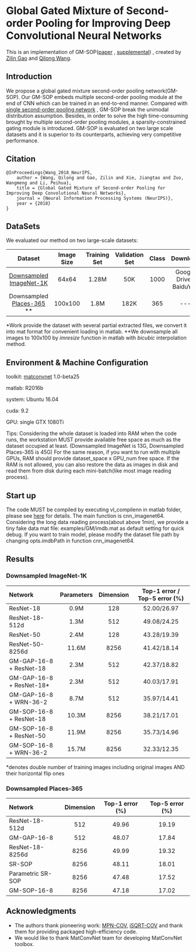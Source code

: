 # Global Gated Mixture of Second-order Pooling for Improving Deep Convolutional Neural Networks

This is an implementation of GM-SOP([paper](https://papers.nips.cc/paper/7403-global-gated-mixture-of-second-order-pooling-for-improving-deep-convolutional-neural-networks.pdf) , 
[supplemental](https://papers.nips.cc/paper/7403-global-gated-mixture-of-second-order-pooling-for-improving-deep-convolutional-neural-networks-supplemental.zip))
, created by [Zilin Gao](https://github.com/zilingao) and [Qilong Wang](https://csqlwang.github.io/homepage/).

## Introduction

We propose a global gated mixture second-order pooling network(GM-SOP). 
Our GM-SOP embeds multiple second-order pooling module at the end of CNN which can be trained in an end-to-end manner. 
Compared with [single second-order pooling network](https://github.com/jiangtaoxie/MPN-COV) , GM-SOP break the unimodal distribution assumption.
Besides, in order to solve the high time-consuming brought by multiple second-order pooling modules, a sparsity-constrained gating module is introduced.
GM-SOP is evaluated on two large scale datasets and it is superior to its counterparts, achieving very competitive performance.

## Citation

	@InProceedings{Wang_2018_NeurIPS,
		author = {Wang, Qilong and Gao, Zilin and Xie, Jiangtao and Zuo, Wangmeng and Li, Peihua},
		title = {Global Gated Mixture of Second-order Pooling for Improving Deep Convolutional Neural Networks},
		journal = {Neural Information Processing Systems (NeurIPS)},
		year = {2018}
	}
	
## DataSets

We evaluated our method on two large-scale datasets: 

  |Dataset                                                                   |Image Size|Training Set|Validation Set| Class |Download |
  |:------------------------------------------------------------------------:|:--------:|:----------:|:------------:|:-----:|:-------:|
  |[Downsampled ImageNet-1K](https://arxiv.org/pdf/1707.08819.pdf)           |   64x64  |    1.28M   |      50K     |  1000 | Google Drive \| BaiduYun      |
  | Downsampled [Places-365](http://places2.csail.mit.edu/PAMI_places.pdf) **|  100x100 |    1.8M    |     182K     |   365 |\-\-\-       | 
  
  *Work provide the dataset with several partial extracted files, we convert it into mat format for convenient loading in matlab.
  **We downsample all images to 100x100 by _imresize_ function in matlab with _bicubic_ interpolation method.
  
## Environment & Machine Configuration

toolkit: [matconvnet](http://www.vlfeat.org/matconvnet/) 1.0-beta25

matlab: R2016b

system: Ubuntu 16.04

cuda: 9.2

GPU: single GTX 1080Ti

Tips: Considering the whole dataset is loaded into RAM when the code runs, the workstation MUST provide available free space as much as the dataset occupied at least. (Downsampled ImageNet is 13G, Downsampled Places-365 is 45G)
For the same reason, if you want to run with multiple GPUs, RAM should provide dataset_space x GPU_num free space. 
If the RAM is not allowed, you can also restore the data as images in disk and read them from disk during each mini-batch(like most image reading process).

## Start up

The code MUST be compiled by executing vl_compilenn in matlab folder, please see [here](http://www.vlfeat.org/matconvnet/install/) for details. The main function is cnn_imagenet64. 
Considering the long data reading process(about above 1min), we provide a tiny fake data mat file: examples/GM/imdb.mat as default setting for quick debug. 
If you want to train model, please modify the dataset file path by changing opts.imdbPath in function cnn_imagenet64.


## Results

### Downsampled ImageNet-1K

|          Network         | Parameters |  Dimension | Top-1 error / Top-5 error (%)|
|:-------------------------|:----------:|:----------:|:----------------------------:|
| ResNet-18                |    0.9M    |    128     |        52.00/26.97           |
| ResNet-18-512d           |    1.3M    |    512     |        49.08/24.25           |
| ResNet-50                |    2.4M    |    128     |        43.28/19.39           |
| ResNet-50-8256d          |   11.6M    |    8256    |        41.42/18.14           |
| GM-GAP-16-8 + ResNet-18  |   2.3M     |    512     |        42.37/18.82           |
| GM-GAP-16-8 + ResNet-18* |   2.3M     |    512     |        40.03/17.91           |
| GM-GAP-16-8 + WRN-36-2   |   8.7M     |    512     |        35.97/14.41           | 
| GM-SOP-16-8 + ResNet-18  |  10.3M     |    8256    |        38.21/17.01           | 
| GM-SOP-16-8 + ResNet-50  |  11.9M     |    8256    |        35.73/14.96           | 
| GM-SOP-16-8 + WRN-36-2   |  15.7M     |    8256    |        32.33/12.35           | 

*denotes double number of training images including original images AND their horizontal flip ones


### Downsampled Places-365 

|       Network     | Dimension | Top-1 error (%) | Top-5 error (%)|
|:------------------|:---------:|:---------------:|:--------------:|
| ResNet-18-512d    |    512    |      49.96      |    19.19       |
| GM-GAP-16-8       |    512    |      48.07      |    17.84       |
| ResNet-18-8256d   |   8256    |      49.99      |    19.32       |
| SR-SOP            |   8256    |      48.11      |    18.01       |
| Parametric SR-SOP |   8256    |      47.48      |    17.52       |
| GM-SOP-16-8       |   8256    |      47.18      |    17.02       | 


## Acknowledgments

* The authors thank pioneering work: [MPN-COV](http://openaccess.thecvf.com/content_ICCV_2017/papers/Li_Is_Second-Order_Information_ICCV_2017_paper.pdf),
[iSQRT-COV](http://openaccess.thecvf.com/content_cvpr_2018/papers/Li_Towards_Faster_Training_CVPR_2018_paper.pdf) and thank them for providing packaged high-efficiency code.
* We would like to thank MatConvNet team for developing MatConvNet toolbox.

